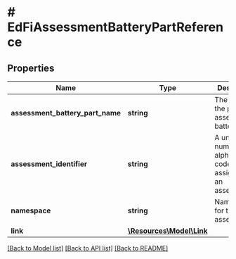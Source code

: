 # # EdFiAssessmentBatteryPartReference

## Properties

Name | Type | Description | Notes
------------ | ------------- | ------------- | -------------
**assessment_battery_part_name** | **string** | The name of the part of an assessment battery. |
**assessment_identifier** | **string** | A unique number or alphanumeric code assigned to an assessment. |
**namespace** | **string** | Namespace for the assessment. |
**link** | [**\Resources\Model\Link**](Link.md) |  | [optional]

[[Back to Model list]](../../README.md#models) [[Back to API list]](../../README.md#endpoints) [[Back to README]](../../README.md)
